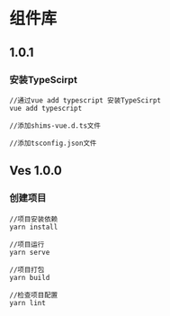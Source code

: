# 组件库

##  1.0.1
### 安装TypeScirpt

```
//通过vue add typescript 安装TypeScirpt
vue add typescript

//添加shims-vue.d.ts文件

//添加tsconfig.json文件

```

## Ves 1.0.0
### 创建项目

```
//项目安装依赖
yarn install

//项目运行
yarn serve

//项目打包
yarn build

//检查项目配置
yarn lint

```
